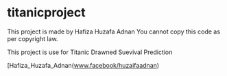 # titanicproject
This project is made by Hafiza Huzafa Adnan 
You cannot copy this code as per copyright law. 

This project is use for Titanic Drawned Suevival Prediction

[Hafiza_Huzafa_Adnan(www.facebook/huzaifaadnan)
